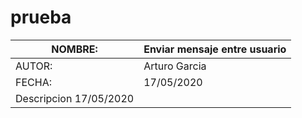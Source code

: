# prueba
| NOMBRE:                             | Enviar mensaje entre usuario                                                  |
| ----------------------------------- | ------------------------------------------------------------ |
| AUTOR:                              | Arturo Garcia                                                  |
| FECHA:                              | 17/05/2020                                                  |
| Descripcion                               17/05/2020                                                  |

